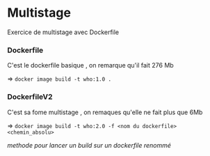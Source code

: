 # Multistage  

Exercice de multistage avec Dockerfile  

### Dockerfile  

C'est le dockerfile basique , on remarque qu'il fait 276 Mb  

=> ```docker image build -t who:1.0 .```  

### DockerfileV2  

C'est sa fome multistage , on remaques qu'elle ne fait plus que 6Mb  

=> ```docker image build -t who:2.0 -f <nom du dockerfile> <chemin_absolu>```  

_methode pour lancer un build sur un dockerfile renommé_
